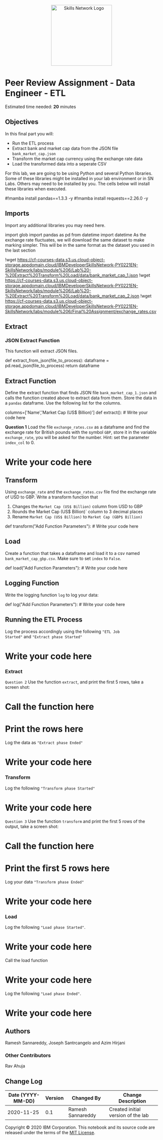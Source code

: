 <p style="text-align:center">
    <a href="https://skills.network/?utm_medium=Exinfluencer&utm_source=Exinfluencer&utm_content=000026UJ&utm_term=10006555&utm_id=NA-SkillsNetwork-Channel-SkillsNetworkCoursesIBMDeveloperSkillsNetworkPY0221ENSkillsNetwork23455645-2022-01-01" target="_blank">
    <img src="https://cf-courses-data.s3.us.cloud-object-storage.appdomain.cloud/assets/logos/SN_web_lightmode.png" width="200" alt="Skills Network Logo"  />
    </a>
</p>

# Peer Review Assignment - Data Engineer - ETL

Estimated time needed: **20** minutes

## Objectives

In this final part you will:

*   Run the ETL process
*   Extract bank and market cap data from the JSON file `bank_market_cap.json`
*   Transform the market cap currency using the exchange rate data
*   Load the transformed data into a seperate CSV

For this lab, we are going to be using Python and several Python libraries. Some of these libraries might be installed in your lab environment or in SN Labs. Others may need to be installed by you. The cells below will install these libraries when executed.

#!mamba install pandas==1.3.3 -y
#!mamba install requests==2.26.0 -y
## Imports

Import any additional libraries you may need here.

import glob
import pandas as pd
from datetime import datetime
As the exchange rate fluctuates, we will download the same dataset to make marking simpler. This will be in the same format as the dataset you used in the last section

!wget https://cf-courses-data.s3.us.cloud-object-storage.appdomain.cloud/IBMDeveloperSkillsNetwork-PY0221EN-SkillsNetwork/labs/module%206/Lab%20-%20Extract%20Transform%20Load/data/bank_market_cap_1.json
!wget https://cf-courses-data.s3.us.cloud-object-storage.appdomain.cloud/IBMDeveloperSkillsNetwork-PY0221EN-SkillsNetwork/labs/module%206/Lab%20-%20Extract%20Transform%20Load/data/bank_market_cap_2.json
!wget https://cf-courses-data.s3.us.cloud-object-storage.appdomain.cloud/IBMDeveloperSkillsNetwork-PY0221EN-SkillsNetwork/labs/module%206/Final%20Assignment/exchange_rates.csv
## Extract

### JSON Extract Function

This function will extract JSON files.

def extract_from_json(file_to_process):
    dataframe = pd.read_json(file_to_process)
    return dataframe
## Extract Function

Define the extract function that finds JSON file `bank_market_cap_1.json` and calls the function created above to extract data from them. Store the data in a `pandas` dataframe. Use the following list for the columns.

columns=['Name','Market Cap (US$ Billion)']
def extract():
    # Write your code here
    
<b>Question 1</b> Load the file <code>exchange_rates.csv</code> as a dataframe and find the exchange rate for British pounds with the symbol <code>GBP</code>, store it in the variable  <code>exchange_rate</code>, you will be asked for the number. Hint: set the parameter  <code>index_col</code> to 0.

# Write your code here

## Transform

Using <code>exchange_rate</code> and the `exchange_rates.csv` file find the exchange rate of USD to GBP. Write a transform function that

1.  Changes the `Market Cap (US$ Billion)` column from USD to GBP
2.  Rounds the Market Cap (US$ Billion)\` column to 3 decimal places
3.  Rename `Market Cap (US$ Billion)` to `Market Cap (GBP$ Billion)`

def transform("Add Function Parameters"):
    # Write your code here
    
## Load

Create a function that takes a dataframe and load it to a csv named `bank_market_cap_gbp.csv`. Make sure to set `index` to `False`.

def load("Add Function Parameters"):
    # Write your code here
    
## Logging Function

Write the logging function <code>log</code> to log your data:

def log("Add Function Parameters"):
    # Write your code here
    
## Running the ETL Process

Log the process accordingly using the following <code>"ETL Job Started"</code> and <code>"Extract phase Started"</code>

# Write your code here

### Extract

<code>Question 2</code> Use the function <code>extract</code>, and print the first 5 rows, take a screen shot:

# Call the function here

# Print the rows here

Log the data as <code>"Extract phase Ended"</code>

# Write your code here

### Transform

Log the following  <code>"Transform phase Started"</code>

# Write your code here

<code>Question 3</code> Use the function <code>transform</code> and print the first 5 rows of the output, take a screen shot:

# Call the function here

# Print the first 5 rows here

Log your data <code>"Transform phase Ended"</code>

# Write your code here

### Load

Log the following `"Load phase Started"`.

# Write your code here

Call the load function

# Write your code here

Log the following `"Load phase Ended"`.

# Write your code here

## Authors

Ramesh Sannareddy, Joseph Santrcangelo and Azim Hirjani

### Other Contributors

Rav Ahuja

## Change Log

| Date (YYYY-MM-DD) | Version | Changed By        | Change Description                 |
| ----------------- | ------- | ----------------- | ---------------------------------- |
| 2020-11-25        | 0.1     | Ramesh Sannareddy | Created initial version of the lab |

Copyright © 2020 IBM Corporation. This notebook and its source code are released under the terms of the [MIT License](https://cognitiveclass.ai/mit-license?utm_medium=Exinfluencer&utm_source=Exinfluencer&utm_content=000026UJ&utm_term=10006555&utm_id=NA-SkillsNetwork-Channel-SkillsNetworkCoursesIBMDeveloperSkillsNetworkPY0221ENSkillsNetwork23455645-2022-01-01&cm_mmc=Email_Newsletter-\_-Developer_Ed%2BTech-\_-WW_WW-\_-SkillsNetwork-Courses-IBM-DA0321EN-SkillsNetwork-21426264&cm_mmca1=000026UJ&cm_mmca2=10006555&cm_mmca3=M12345678&cvosrc=email.Newsletter.M12345678&cvo_campaign=000026UJ).
